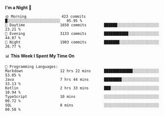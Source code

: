 <!--START_SECTION:waka-->
**I'm a Night 🦉** 

```text
🌞 Morning                423 commits         █░░░░░░░░░░░░░░░░░░░░░░░░   05.95 % 
🌆 Daytime                1650 commits        ██████░░░░░░░░░░░░░░░░░░░   23.21 % 
🌃 Evening                3133 commits        ███████████░░░░░░░░░░░░░░   44.07 % 
🌙 Night                  1903 commits        ███████░░░░░░░░░░░░░░░░░░   26.77 % 
```


📊 **This Week I Spent My Time On** 

```text
💬 Programming Languages: 
Markdown                 12 hrs 22 mins      █████████████░░░░░░░░░░░░   53.05 % 
Java                     7 hrs 44 mins       ████████░░░░░░░░░░░░░░░░░   33.13 % 
Kotlin                   2 hrs 33 mins       ███░░░░░░░░░░░░░░░░░░░░░░   10.94 % 
TypeScript               10 mins             ░░░░░░░░░░░░░░░░░░░░░░░░░   00.72 % 
SQL                      8 mins              ░░░░░░░░░░░░░░░░░░░░░░░░░   00.58 % 
```


<!--END_SECTION:waka-->

